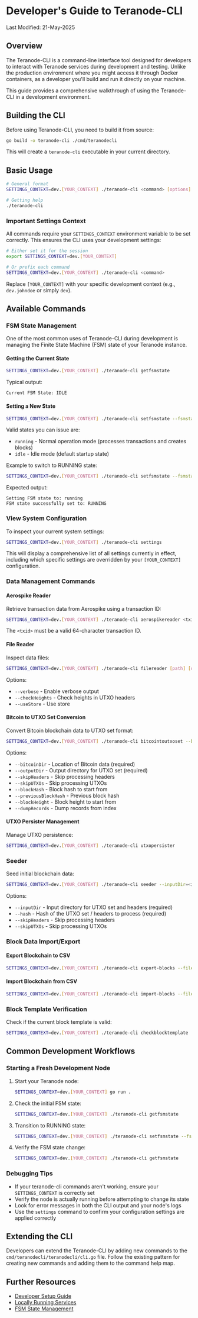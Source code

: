 # Developer's Guide to Teranode-CLI

Last Modified: 21-May-2025

## Overview

The Teranode-CLI is a command-line interface tool designed for developers to interact with Teranode services during development and testing. Unlike the production environment where you might access it through Docker containers, as a developer you'll build and run it directly on your machine.

This guide provides a comprehensive walkthrough of using the Teranode-CLI in a development environment.

## Building the CLI

Before using Teranode-CLI, you need to build it from source:

```bash
go build -o teranode-cli ./cmd/teranodecli
```

This will create a `teranode-cli` executable in your current directory.

## Basic Usage

```bash
# General format
SETTINGS_CONTEXT=dev.[YOUR_CONTEXT] ./teranode-cli <command> [options]

# Getting help
./teranode-cli
```

### Important Settings Context

All commands require your `SETTINGS_CONTEXT` environment variable to be set correctly. This ensures the CLI uses your development settings:

```bash
# Either set it for the session
export SETTINGS_CONTEXT=dev.[YOUR_CONTEXT]

# Or prefix each command
SETTINGS_CONTEXT=dev.[YOUR_CONTEXT] ./teranode-cli <command>
```

Replace `[YOUR_CONTEXT]` with your specific development context (e.g., `dev.johndoe` or simply `dev`).

## Available Commands

### FSM State Management

One of the most common uses of Teranode-CLI during development is managing the Finite State Machine (FSM) state of your Teranode instance.

#### Getting the Current State

```bash
SETTINGS_CONTEXT=dev.[YOUR_CONTEXT] ./teranode-cli getfsmstate
```

Typical output:
```
Current FSM State: IDLE
```

#### Setting a New State

```bash
SETTINGS_CONTEXT=dev.[YOUR_CONTEXT] ./teranode-cli setfsmstate --fsmstate <state>
```

Valid states you can issue are:
- `running` - Normal operation mode (processes transactions and creates blocks)
- `idle` - Idle mode (default startup state)


Example to switch to RUNNING state:
```bash
SETTINGS_CONTEXT=dev.[YOUR_CONTEXT] ./teranode-cli setfsmstate --fsmstate running
```

Expected output:
```
Setting FSM state to: running
FSM state successfully set to: RUNNING
```

### View System Configuration

To inspect your current system settings:

```bash
SETTINGS_CONTEXT=dev.[YOUR_CONTEXT] ./teranode-cli settings
```

This will display a comprehensive list of all settings currently in effect, including which specific settings are overridden by your `[YOUR_CONTEXT]` configuration.

### Data Management Commands

#### Aerospike Reader

Retrieve transaction data from Aerospike using a transaction ID:

```bash
SETTINGS_CONTEXT=dev.[YOUR_CONTEXT] ./teranode-cli aerospikereader <txid>
```

The `<txid>` must be a valid 64-character transaction ID.

#### File Reader

Inspect data files:

```bash
SETTINGS_CONTEXT=dev.[YOUR_CONTEXT] ./teranode-cli filereader [path] [options]
```

Options:
- `--verbose` - Enable verbose output
- `--checkHeights` - Check heights in UTXO headers
- `--useStore` - Use store

#### Bitcoin to UTXO Set Conversion

Convert Bitcoin blockchain data to UTXO set format:

```bash
SETTINGS_CONTEXT=dev.[YOUR_CONTEXT] ./teranode-cli bitcointoutxoset --bitcoinDir=<bitcoin-data-path> --outputDir=<output-dir-path> [options]
```

Options:
- `--bitcoinDir` - Location of Bitcoin data (required)
- `--outputDir` - Output directory for UTXO set (required)
- `--skipHeaders` - Skip processing headers
- `--skipUTXOs` - Skip processing UTXOs
- `--blockHash` - Block hash to start from
- `--previousBlockHash` - Previous block hash
- `--blockHeight` - Block height to start from
- `--dumpRecords` - Dump records from index

#### UTXO Persister Management

Manage UTXO persistence:

```bash
SETTINGS_CONTEXT=dev.[YOUR_CONTEXT] ./teranode-cli utxopersister
```

### Seeder

Seed initial blockchain data:

```bash
SETTINGS_CONTEXT=dev.[YOUR_CONTEXT] ./teranode-cli seeder --inputDir=<input-dir> --hash=<hash> [options]
```

Options:
- `--inputDir` - Input directory for UTXO set and headers (required)
- `--hash` - Hash of the UTXO set / headers to process (required)
- `--skipHeaders` - Skip processing headers
- `--skipUTXOs` - Skip processing UTXOs

### Block Data Import/Export

#### Export Blockchain to CSV

```bash
SETTINGS_CONTEXT=dev.[YOUR_CONTEXT] ./teranode-cli export-blocks --file=<file-path>
```

#### Import Blockchain from CSV

```bash
SETTINGS_CONTEXT=dev.[YOUR_CONTEXT] ./teranode-cli import-blocks --file=<file-path>
```

### Block Template Verification

Check if the current block template is valid:

```bash
SETTINGS_CONTEXT=dev.[YOUR_CONTEXT] ./teranode-cli checkblocktemplate
```

## Common Development Workflows

### Starting a Fresh Development Node

1. Start your Teranode node:

   ```bash
   SETTINGS_CONTEXT=dev.[YOUR_CONTEXT] go run .
   ```

2. Check the initial FSM state:

   ```bash
   SETTINGS_CONTEXT=dev.[YOUR_CONTEXT] ./teranode-cli getfsmstate
   ```

3. Transition to RUNNING state:

   ```bash
   SETTINGS_CONTEXT=dev.[YOUR_CONTEXT] ./teranode-cli setfsmstate --fsmstate running
   ```

4. Verify the FSM state change:

   ```bash
   SETTINGS_CONTEXT=dev.[YOUR_CONTEXT] ./teranode-cli getfsmstate
   ```

### Debugging Tips

- If your teranode-cli commands aren't working, ensure your `SETTINGS_CONTEXT` is correctly set
- Verify the node is actually running before attempting to change its state
- Look for error messages in both the CLI output and your node's logs
- Use the `settings` command to confirm your configuration settings are applied correctly

## Extending the CLI

Developers can extend the Teranode-CLI by adding new commands to the `cmd/teranodecli/teranodecli/cli.go` file. Follow the existing pattern for creating new commands and adding them to the command help map.

## Further Resources

- [Developer Setup Guide](../tutorials/developers/developerSetup.md)
- [Locally Running Services](locallyRunningServices.md)
- [FSM State Management](../howto/miners/minersHowToInteractWithFSM.md)
